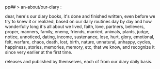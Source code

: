 pp## > an-about/our-diary :

dear, 
here's our diary books,
it's done and finished written, even before we try to knew it or realized, based on our daily routines day by day and how wonderfully long it's all about we lived, faith, love, partners, believers, proper, manners, family, enemy, friends, married, animals, plants, judge, notice, unnoticed, dating, income, sustenance, lose, hurt, glory, emotional, felt, warfare, chaos, death, lost, birth, nature, unnatural, unhappy, cycles, happiness, stories, memories, memory, etc, that we know, and recognize it since very earlier at the first time.

releases and published by themselves, each of from our diary daily basis.


